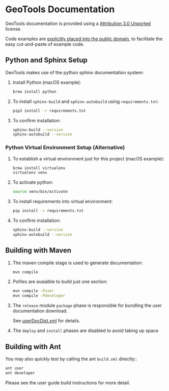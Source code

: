 # GeoTools Documentation

GeoTools documentation is provided using a [Attribution 3.0 Unported](LICENSE.md) license.

Code examples are [explicitly placed into the public domain](LICENSE.txt), to facilitate the easy cut-and-paste of example code.

## Python and Sphinx Setup

GeoTools makes use of the python sphinx documentation system:

1. Install Python (macOS example):

   ``` bash
   brew install python
   ```

2. To install ``sphinx-build`` and ``sphinx-autobuild`` using ``requirements.txt``:

   ``` bash
   pip3 install -r requirements.txt
   ```

3. To confirm installation:

   ``` bash 
   sphinx-build --version
   sphinx-autobuild --version
   ```

### Python Virtual Environment Setup (Alternative)

1. To establish a virtual environment just for this project (macOS example):
   
   ``` bash
   brew install virtualenv
   virtualenv venv
   ```

2. To activate python:

   ``` bash
   source venv/bin/activate
   ```

3. To install requirements into virtual environment:

   ``` bash
   pip install -r requirements.txt
   ```

4. To confirm installation:

   ``` bash
   sphinx-build --version
   sphinx-autobuild --version
   ```

## Building with Maven


1. The maven compile stage is used to generate documentation:

   ``` bash
   mvn compile
   ```
   
2. Pofiles are avaialble to build just one section:

   ``` bash
   mvn compile -Puser
   mvn compile -Pdeveloper
   ```

3. The `release` module `package` phase is responsible for bundling the user documentation download.

   See [userDocDist.xml](../release/src/assembly/userDocDist.xml) for details. 

4. The `deploy` and `install` phases are disabled to avoid taking up space

## Building with Ant

You may also quickly test by calling the ant `build.xml` directly::

``` bash 
ant user
ant developer
```

Please see the user guide build instructions for more detail.
